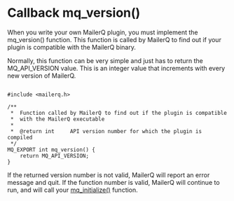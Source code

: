 # Callback mq_version()

When you write your own MailerQ plugin, you must implement the mq_version() function. This function is called by MailerQ to find out if your plugin is compatible with the MailerQ binary.

Normally, this function can be very simple and just has to return the MQ_API_VERSION value. This is an integer value that increments with every new version of MailerQ.

```

#include <mailerq.h>

/**
 *  Function called by MailerQ to find out if the plugin is compatible
 *  with the MailerQ executable
 *
 *  @return int     API version number for which the plugin is compiled
 */
MQ_EXPORT int mq_version() {
    return MQ_API_VERSION;
}

```

If the returned version number is not valid, MailerQ will report an error message and quit. If the function number is valid, MailerQ will continue to run, and will call your [mq_initialize()](copernica-docs:Mailerq/mq_initialize) function.